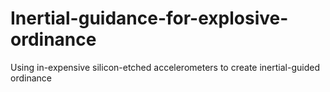 # Inertial-guidance-for-explosive-ordinance
Using in-expensive silicon-etched accelerometers to create inertial-guided ordinance  
